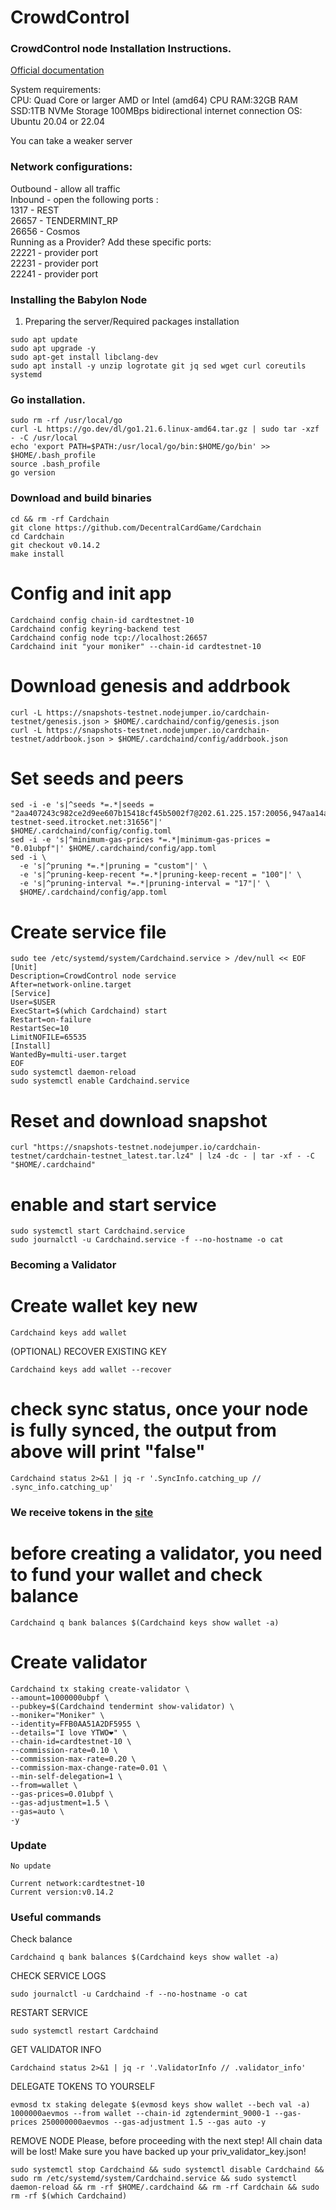 # CrowdControl

### CrowdControl node Installation Instructions.

[Official documentation](https://github.com/DecentralCardGame/Testnet)

System requirements:</br>
CPU: Quad Core or larger AMD or Intel (amd64) CPU
RAM:32GB RAM
SSD:1TB NVMe Storage
100MBps bidirectional internet connection
OS: Ubuntu 20.04 or 22.04</br>

You can take a weaker server

### Network configurations: </br>
Outbound - allow all traffic </br>
Inbound - open the following ports :</br>
1317 - REST </br>
26657 - TENDERMINT_RP </br>
26656 - Cosmos </br>
Running as a Provider? Add these specific ports: </br>
22221 - provider port </br>
22231 - provider port </br>
22241 - provider port </br>

### Installing the Babylon Node

1. Preparing the server/Required packages installation</br>
```
sudo apt update
sudo apt upgrade -y
sudo apt-get install libclang-dev
sudo apt install -y unzip logrotate git jq sed wget curl coreutils systemd
```
### Go installation.
```
sudo rm -rf /usr/local/go
curl -L https://go.dev/dl/go1.21.6.linux-amd64.tar.gz | sudo tar -xzf - -C /usr/local
echo 'export PATH=$PATH:/usr/local/go/bin:$HOME/go/bin' >> $HOME/.bash_profile
source .bash_profile
go version
```

### Download and build binaries
```
cd && rm -rf Cardchain
git clone https://github.com/DecentralCardGame/Cardchain
cd Cardchain
git checkout v0.14.2
make install
```

# Config and init app
```
Cardchaind config chain-id cardtestnet-10
Cardchaind config keyring-backend test
Cardchaind config node tcp://localhost:26657
Cardchaind init "your moniker" --chain-id cardtestnet-10
```

# Download genesis and addrbook
```
curl -L https://snapshots-testnet.nodejumper.io/cardchain-testnet/genesis.json > $HOME/.cardchaind/config/genesis.json
curl -L https://snapshots-testnet.nodejumper.io/cardchain-testnet/addrbook.json > $HOME/.cardchaind/config/addrbook.json
```

# Set seeds and peers
```
sed -i -e 's|^seeds *=.*|seeds = "2aa407243c982ce2d9ee607b15418cf45b5002f7@202.61.225.157:20056,947aa14a9e6722df948d46b9e3ff24dd72920257@cardchain-testnet-seed.itrocket.net:31656"|' $HOME/.cardchaind/config/config.toml
sed -i -e 's|^minimum-gas-prices *=.*|minimum-gas-prices = "0.01ubpf"|' $HOME/.cardchaind/config/app.toml
sed -i \
  -e 's|^pruning *=.*|pruning = "custom"|' \
  -e 's|^pruning-keep-recent *=.*|pruning-keep-recent = "100"|' \
  -e 's|^pruning-interval *=.*|pruning-interval = "17"|' \
  $HOME/.cardchaind/config/app.toml
```

# Create service file
```
sudo tee /etc/systemd/system/Cardchaind.service > /dev/null << EOF
[Unit]
Description=CrowdControl node service
After=network-online.target
[Service]
User=$USER
ExecStart=$(which Cardchaind) start
Restart=on-failure
RestartSec=10
LimitNOFILE=65535
[Install]
WantedBy=multi-user.target
EOF
sudo systemctl daemon-reload
sudo systemctl enable Cardchaind.service
```

# Reset and download snapshot
```
curl "https://snapshots-testnet.nodejumper.io/cardchain-testnet/cardchain-testnet_latest.tar.lz4" | lz4 -dc - | tar -xf - -C "$HOME/.cardchaind"
```

# enable and start service
```
sudo systemctl start Cardchaind.service
sudo journalctl -u Cardchaind.service -f --no-hostname -o cat
```

### Becoming a Validator

# Create wallet key new
```
Cardchaind keys add wallet
```

(OPTIONAL) RECOVER EXISTING KEY
```
Cardchaind keys add wallet --recover
```

# check sync status, once your node is fully synced, the output from above will print "false"
```
Cardchaind status 2>&1 | jq -r '.SyncInfo.catching_up // .sync_info.catching_up'
```

### We receive tokens in the [site](https://crowdcontrol.network/#/)

# before creating a validator, you need to fund your wallet and check balance
```
Cardchaind q bank balances $(Cardchaind keys show wallet -a)
```
# Create validator
```
Cardchaind tx staking create-validator \
--amount=1000000ubpf \
--pubkey=$(Cardchaind tendermint show-validator) \
--moniker="Moniker" \
--identity=FFB0AA51A2DF5955 \
--details="I love YTWO❤️" \
--chain-id=cardtestnet-10 \
--commission-rate=0.10 \
--commission-max-rate=0.20 \
--commission-max-change-rate=0.01 \
--min-self-delegation=1 \
--from=wallet \
--gas-prices=0.01ubpf \
--gas-adjustment=1.5 \
--gas=auto \
-y 
```

### Update
```
No update

Current network:cardtestnet-10
Current version:v0.14.2
```

### Useful commands

Check balance
```
Cardchaind q bank balances $(Cardchaind keys show wallet -a)
```

CHECK SERVICE LOGS
```
sudo journalctl -u Cardchaind -f --no-hostname -o cat
```

RESTART SERVICE
```
sudo systemctl restart Cardchaind
```

GET VALIDATOR INFO
```
Cardchaind status 2>&1 | jq -r '.ValidatorInfo // .validator_info'
```

DELEGATE TOKENS TO YOURSELF
```
evmosd tx staking delegate $(evmosd keys show wallet --bech val -a) 1000000aevmos --from wallet --chain-id zgtendermint_9000-1 --gas-prices 250000000aevmos --gas-adjustment 1.5 --gas auto -y 
```

REMOVE NODE
Please, before proceeding with the next step! All chain data will be lost! Make sure you have backed up your priv_validator_key.json!
```
sudo systemctl stop Cardchaind && sudo systemctl disable Cardchaind && sudo rm /etc/systemd/system/Cardchaind.service && sudo systemctl daemon-reload && rm -rf $HOME/.cardchaind && rm -rf Cardchain && sudo rm -rf $(which Cardchaind)
```

